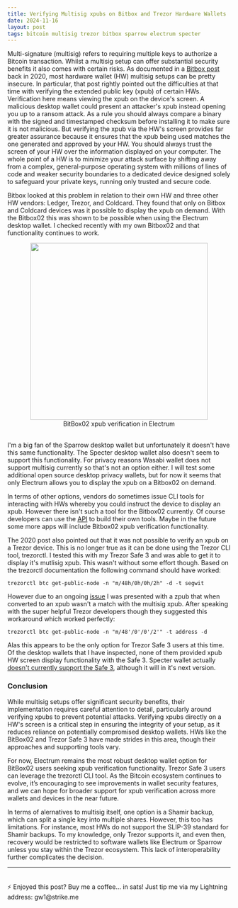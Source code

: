 ```yaml
---
title: Verifying Multisig xpubs on Bitbox and Trezor Hardware Wallets
date: 2024-11-16
layout: post
tags: bitcoin multisig trezor bitbox sparrow electrum specter
---
```


Multi-signature (multisig) refers to requiring multiple keys to authorize a Bitcoin transaction. Whilst a multisig setup can offer substantial security benefits it also comes with certain risks. As documented in a [Bitbox post](https://bitbox.swiss/blog/how-nearly-all-personal-hardware-wallet-multisig-setups-are-insecure/) back in 2020, most hardware wallet (HW) multisig setups can be pretty insecure. In particular, that post rightly pointed out the difficulties at that time with verifying the extended public key (xpub) of certain HWs. <!--more--> Verification here means viewing the xpub on the device's screen. A malicious desktop wallet could present an attacker's xpub instead opening you up to a ransom attack. As a rule you should always compare a binary with the signed and timestamped checksum before installing it to make sure it is not malicious. But verifying the xpub via the HW's screen provides far greater assurance because it ensures that the xpub being used matches the one generated and approved by your HW. You should always trust the screen of your HW over the information displayed on your computer. The whole point of a HW is to minimize your attack surface by shifting away from a complex, general-purpose operating system with millions of lines of code and weaker security boundaries to a dedicated device designed solely to safeguard your private keys, running only trusted and secure code.

Bitbox looked at this problem in relation to their own HW and three other HW vendors: Ledger, Trezor, and Coldcard. They found that only on Bitbox and Coldcard devices was it possible to display the xpub on demand. With the Bitbox02 this was shown to be possible when using the Electrum desktop wallet. I checked recently with my own Bitbox02 and that functionality continues to work. 

<div style="text-align: center;">
  <img src="https://gwilkinson01.github.io/assets/imgs/image-106.jpg" width="400px">
</div>

<div style="text-align: center;">
BitBox02 xpub verification in Electrum
<br><br>
</div>

I'm a big fan of the Sparrow desktop wallet but unfortunately it doesn't have this same functionality. The Specter desktop wallet also doesn't seem to support this functionality. For privacy reasons Wasabi wallet does not support multisig currently so that's not an option either. I will test some additional open source desktop privacy wallets, but for now it seems that only Electrum allows you to display the xpub on a Bitbox02 on demand. 

In terms of other options, vendors do sometimes issue CLI tools for interacting with HWs whereby you could instruct the device to display an xpub. However there isn't such a tool for the Bitbox02 currently. Of course developers can use the [API](https://bitbox.swiss/dev/) to build their own tools. Maybe in the future some more apps will include Bitbox02 xpub verification functionality.

The 2020 post also pointed out that it was not possible to verify an xpub on a Trezor device. This is no longer true as it can be done using the Trezor CLI tool, trezorctl. I tested this with my Trezor Safe 3 and was able to get it to display it's mutlisig xpub. This wasn't without some effort though. Based on the trezorctl documentation the following command should have worked: 

`trezorctl btc get-public-node -n "m/48h/0h/0h/2h" -d -t segwit`

However due to an ongoing [issue](https://github.com/trezor/trezor-firmware/issues/2658) I was presented with a zpub that when converted to an xpub wasn't a match with the multisig xpub. After speaking with the super helpful Trezor developers though they suggested this workaround which worked perfectly: 

`trezorctl btc get-public-node -n "m/48'/0'/0'/2'" -t address -d`

Alas this appears to be the only option for Trezor Safe 3 users at this time. Of the desktop wallets that I have inspected, none of them provided xpub HW screen display functionality with the Safe 3. Specter wallet actually [doesn't currently support the Safe 3](https://github.com/cryptoadvance/specter-desktop/issues/2414), although it will in it's next version. 

### Conclusion

While multisig setups offer significant security benefits, their implementation requires careful attention to detail, particularly around verifying xpubs to prevent potential attacks. Verifying xpubs directly on a HW's screen is a critical step in ensuring the integrity of your setup, as it reduces reliance on potentially compromised desktop wallets. HWs like the BitBox02 and Trezor Safe 3 have made strides in this area, though their approaches and supporting tools vary.

For now, Electrum remains the most robust desktop wallet option for BitBox02 users seeking xpub verification functionality. Trezor Safe 3 users can leverage the trezorctl CLI tool. As the Bitcoin ecosystem continues to evolve, it’s encouraging to see improvements in wallet security features, and we can hope for broader support for xpub verification across more wallets and devices in the near future.

In terms of alernatives to multisig itself, one option is a Shamir backup, which can split a single key into multiple shares. However, this too has limitations. For instance, most HWs do not support the SLIP-39 standard for Shamir backups. To my knowledge, only Trezor supports it, and even then, recovery would be restricted to software wallets like Electrum or Sparrow unless you stay within the Trezor ecosystem. This lack of interoperability further complicates the decision.

<hr>
<p style="padding-top: 20px;">⚡️ Enjoyed this post? Buy me a coffee… in sats! Just tip me via my Lightning address: gw1@strike.me</p>

